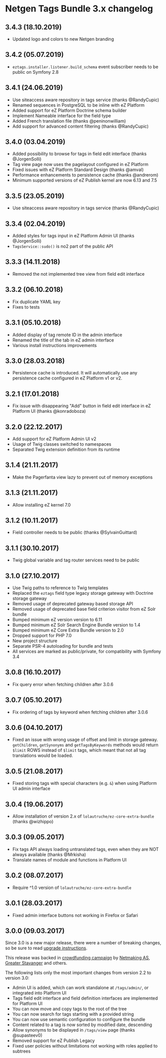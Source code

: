 Netgen Tags Bundle 3.x changelog
================================

3.4.3 (18.10.2019)
------------------

* Updated logo and colors to new Netgen branding

3.4.2 (05.07.2019)
------------------

* `eztags.installer.listener.build_schema` event subscriber needs to be public on Symfony 2.8

3.4.1 (24.06.2019)
------------------

* Use siteaccess aware repository in tags service (thanks @RandyCupic)
* Renamed sequences in PostgreSQL to be inline with eZ Platform
* Added support for eZ Platform Doctrine schema builder
* Implement Nameable interface for the field type
* Added French translation file (thanks @peninonwilliam)
* Add support for advanced content filtering (thanks @RandyCupic)

3.4.0 (03.04.2019)
------------------

* Added possibility to browse for tags in field edit interface (thanks @JorgenSolli)
* Tag view page now uses the pagelayout configured in eZ Platform
* Fixed issues with eZ Platform Standard Design (thanks @amval)
* Performance enhancements to persistence cache (thanks @andrerom)
* Minimum supported versions of eZ Publish kernel are now 6.13 and 7.5

3.3.5 (23.05.2019)
------------------

* Use siteaccess aware repository in tags service (thanks @RandyCupic)

3.3.4 (02.04.2019)
------------------

* Added styles for tags input in eZ Platform Admin UI (thanks @JorgenSolli)
* `TagsService::sudo()` is no2 part of the public API

3.3.3 (14.11.2018)
------------------

* Removed the not implemented tree view from field edit interface

3.3.2 (06.10.2018)
------------------

* Fix duplicate YAML key
* Fixes to tests

3.3.1 (05.10.2018)
------------------

* Added display of tag remote ID in the admin interface
* Renamed the title of the tab in eZ admin interface
* Various install instructions improvements

3.3.0 (28.03.2018)
------------------

* Persistence cache is introduced. It will automatically use any persistence cache configured in eZ Platform v1 or v2.

3.2.1 (17.01.2018)
------------------

* Fix issue with disappearing "Add" button in field edit interface in eZ Platform UI (thanks @konradoboza)

3.2.0 (22.12.2017)
------------------

* Add support for eZ Platform Admin UI v2
* Usage of Twig classes switched to namespaces
* Separated Twig extension definition from its runtime

3.1.4 (21.11.2017)
------------------

* Make the Pagerfanta view lazy to prevent out of memory exceptions

3.1.3 (21.11.2017)
------------------

* Allow installing eZ kernel 7.0

3.1.2 (10.11.2017)
------------------

* Field controller needs to be public (thanks @SylvainGuittard)

3.1.1 (30.10.2017)
------------------

* Twig global variable and tag router services need to be public

3.1.0 (27.10.2017)
------------------

* Use Twig paths to reference to Twig templates
* Replaced the `eztags` field type legacy storage gateway with Doctrine storage gateway
* Removed usage of deprecated gateway based storage API
* Removed usage of deprecated base field criterion visitor from eZ Solr bundle
* Bumped minimum eZ version version to 6.11
* Bumped minimum eZ Solr Search Engine Bundle version to 1.4
* Bumped minimum eZ Core Extra Bundle version to 2.0
* Dropped support for PHP 7.0
* New project structure
* Separate PSR-4 autoloading for bundle and tests
* All services are marked as public/private, for compatibility with Symfony 3.4

3.0.8 (16.10.2017)
------------------

* Fix query error when fetching children after 3.0.6

3.0.7 (05.10.2017)
------------------

* Fix ordering of tags by keyword when fetching children after 3.0.6

3.0.6 (04.10.2017)
------------------

* Fixed an issue with wrong usage of offset and limit in storage gateway. `getChildren`, `getSynonyms`
  and `getTagsByKeywords` methods would return `$limit` ROWS instead of `$limit` tags, which meant that
  not all tag translations would be loaded.

3.0.5 (21.08.2017)
------------------

* Fixed storing tags with special characters (e.g. `&`) when using Platform UI admin interface

3.0.4 (19.06.2017)
------------------

* Allow installation of version 2.x of `lolautruche/ez-core-extra-bundle` (thanks @wizhippo)

3.0.3 (09.05.2017)
------------------

* Fix tags API always loading untranslated tags, even when they are NOT always available (thanks @Mrkisha)
* Translate names of module and functions in Platform UI

3.0.2 (08.07.2017)
------------------

* Require ^1.0 version of `lolautruche/ez-core-extra-bundle`

3.0.1 (28.03.2017)
------------------

* Fixed admin interface buttons not working in Firefox or Safari

3.0.0 (09.03.2017)
------------------

Since 3.0 is a new major release, there were a number of breaking changes, so be sure to read [upgrade instructions](UPGRADE.md#upgrade-from-22-to-30).

This release was backed in [crowdfunding campaign](https://www.indiegogo.com/projects/netgen-tags-bundle-support-for-ez-platform-ui--3) by [Netmaking AS](https://netmaking.no), [Greater Stavanger](http://www.greaterstavanger.com) and others.

The following lists only the most important changes from version 2.2 to version 3.0:

* Admin UI is added, which can work standalone at `/tags/admin/`, or integrated into Platform UI
* Tags field edit interface and field definition interfaces are implemented for Platform UI
* You can now move and copy tags to the root of the tree
* You can now search for tags starting with a provided string
* You can now use semantic configuration to configure the bundle
* Content related to a tag is now sorted by modified date, descending
* Allow synonyms to be displayed in `/tags/view` page (thanks @supasteev0)
* Removed support for eZ Publish Legacy
* Fixed user policies without limitations not working with roles applied to subtrees
